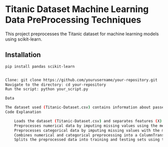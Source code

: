 # Titanic Dataset Machine Learning Data PreProcessing Techniques

This project preprocesses the Titanic dataset for machine learning models using scikit-learn.

## Installation

```bash
pip install pandas scikit-learn


Clone: git clone https://github.com/yourusername/your-repository.git
Navigate to the directory: cd your-repository
Run the script: python your_script.py

Data

The dataset used (Titanic-Dataset.csv) contains information about passengers on the Titanic, such as age, fare, class, sex, and embarked port.
Code Explanation

    Loads the dataset (Titanic-Dataset.csv) and separates features (X) and target variable (y).
    Preprocesses numerical data by imputing missing values using the median and scaling using StandardScaler.
    Preprocesses categorical data by imputing missing values with the most frequent value and performing one-hot encoding using OneHotEncoder.
    Combines numerical and categorical preprocessing into a ColumnTransformer.
    Splits the preprocessed data into training and testing sets using train_test_split.

